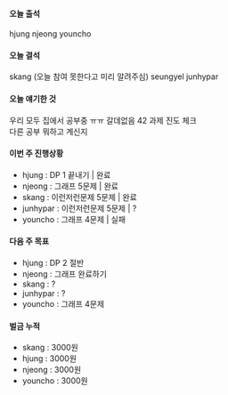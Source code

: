 #### 오늘 출석
hjung
njeong
youncho

#### 오늘 결석
skang (오늘 참여 못한다고 미리 알려주심)
seungyel
junhypar

#### 오늘 얘기한 것
우리 모두 집에서 공부중 ㅠㅠ 갈데없음
42 과제 진도 체크  
다른 공부 뭐하고 계신지  

#### 이번 주 진행상황 
* hjung : DP 1 끝내기  | 완료
* njeong : 그래프 5문제 | 완료
* skang : 이런저런문제 5문제 | 완료
* junhypar : 이런저런문제 5문제 | ?
* youncho : 그래프 4문제 | 실패


#### 다음 주 목표
* hjung : DP 2 절반
* njeong : 그래프 완료하기
* skang : ?
* junhypar : ?
* youncho : 그래프 4문제  


#### 벌금 누적
* skang : 3000원
* hjung : 3000원
* njeong : 3000원
* youncho : 3000원
